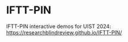 # IFTT-PIN
IFTT-PIN interactive demos for UIST 2024: https://researchblindreview.github.io/IFTT-PIN/

